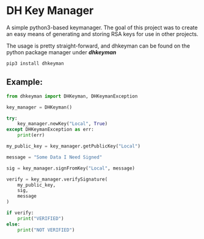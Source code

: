 # DH Key Manager

A simple python3-based keymanager. The goal of this project was to create an easy means
of generating and storing RSA keys for use in other projects. 

The usage is pretty straight-forward, and dhkeyman can be found on the python package manager
under ***dhkeyman***

    pip3 install dhkeyman

## Example:

```python
from dhkeyman import DHKeyman, DHKeymanException

key_manager = DHKeyman()

try: 
    key_manager.newKey("Local", True)
except DHKeymanException as err:
    print(err)

my_public_key = key_manager.getPublicKey("Local")

message = "Some Data I Need Signed"

sig = key_manager.signFromKey("Local", message)

verify = key_manager.verifySignature(
    my_public_key,
    sig,
    message
)

if verify:
    print("VERIFIED")
else:
    print("NOT VERIFIED")

```
